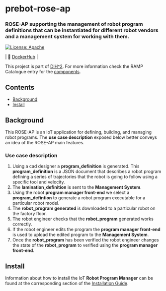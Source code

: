 # prebot-rose-ap
### ROSE-AP supporting the management of robot program definitions that can be instantiated for different robot vendors and a management system for working with them.

[![License: Apache](https://img.shields.io/github/license/saltstack/salt)](https://www.apache.org/licenses/LICENSE-2.0.html#redistribution)

| :whale:  [DockerHub](https://hub.docker.com/u/canonicalrobots) |

This project is part of [DIH^2](http://www.dih-squared.eu/). For more information check the RAMP Catalogue entry for the
[components](https://github.com/xxx).



## Contents

-   [Background](#background)
-   [Install](#install)

## Background
This ROSE-AP is an IoT application for defining, building, and managing robot programs.
The **use case description** exposed below better conveys an idea of the ROSE-AP main features.

### Use case description
1. Using a cad designer a **program_definition** is generated. This **program_definition** is a JSON document that describes a robot program defining a series of trajectories that the robot is going to follow using a specific tool and velocity.
2. The **lamination_definition** is sent to the **Management System**.
3. Using the robot **program manager front-end** we select a **program_defintion** to generate a robot program executable for a particular robot model.
4. The **robot_program generated** is downloaded to a particular robot on the factory floor.
5. The robot engineer checks that the **robot_program** generated works correctly. 
6. If the robot engineer edits the program the **program manager front-end** is used to upload the edited program to the **Management System**.
7. Once the **robot_program** has been verified the robot engineer changes the state of the **robot_program** to verified using the **program manager front-end**.


## Install

Information about how to install the IoT **Robot Program Manager** can be found at the corresponding section of the
[Installation Guide](docs/robotProgramManagerInstallationGuide.md). 

